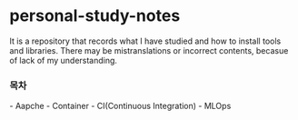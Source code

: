 # personal-study-notes

It is a repository that records what I have studied and how to install tools and libraries. There may be mistranslations or incorrect contents, becasue of lack of my understanding.

<h3> 목차 </h3>
- Aapche
- Container
- CI(Continuous Integration)
- MLOps
